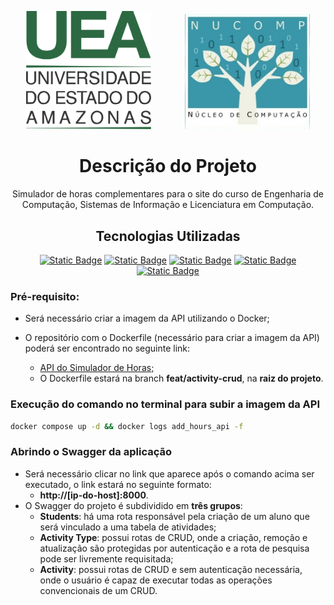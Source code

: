 <p align="center">
    <a href="https://www2.uea.edu.br" target="blank"><img hspace="25" src="assets/logo_uea.svg" width="200" alt="Logo UEA"/></a>
    <a target="_blank"><img hspace="25" src="assets/nucomp.png" width="200" alt="Logo NUCOMP" /></a>
</p>

<h1 align="center"> Descrição do Projeto </h1>

<p align="center">Simulador de horas complementares para o site do curso de Engenharia de Computação, Sistemas de Informação e Licenciatura em Computação.</p>

<h2 align="center"> Tecnologias Utilizadas </h2>

<p align="center">
	<a href="https://www.python.org"><img alt="Static Badge" src="https://img.shields.io/badge/python-white?style=for-the-badge&logo=python"></a>
	<a href="https://fastapi.tiangolo.com"><img alt="Static Badge" src="https://img.shields.io/badge/fastapi-white?style=for-the-badge&logo=FastAPI"></a>
	<a href="https://www.mongodb.com/pt-br"><img alt="Static Badge" src="https://img.shields.io/badge/mongodb-white?style=for-the-badge&logo=MongoDB"></a>
	<a href="https://www.docker.com"><img alt="Static Badge" src="https://img.shields.io/badge/Docker-white?style=for-the-badge&logo=docker&logoColor=%232496ED"></a>
	<a href="https://python-poetry.org"><img alt="Static Badge" src="https://img.shields.io/badge/poetry-white?style=for-the-badge&logo=Poetry"></a>
</p>

### Pré-requisito:

* Será necessário criar a imagem da API utilizando o Docker;

* O repositório com o Dockerfile (necessário para criar a imagem da API) poderá ser encontrado no seguinte link:
    * <a href="https://github.com/NUCOMP-UEA/Simulador-de-horas-API">API do Simulador de Horas;</a>
    * O Dockerfile estará na branch **feat/activity-crud**, na **raiz do projeto**.

### Execução do comando no terminal para subir a imagem da API

```zsh
docker compose up -d && docker logs add_hours_api -f
```

### Abrindo o Swagger da aplicação
* Será necessário clicar no link que aparece após o comando acima ser executado, o link estará no seguinte formato:
  * **http://\[ip-do-host\]:8000**.
* O Swagger do projeto é subdividido em **três grupos**:
  * **Students**: há uma rota responsável pela criação de um aluno que será vinculado a uma tabela de atividades;
  * **Activity Type**: possui rotas de CRUD, onde a criação, remoção e atualização são protegidas por autenticação e a rota de pesquisa pode ser livremente requisitada;
  * **Activity**: possui rotas de CRUD e sem autenticação necessária, onde o usuário é capaz de executar todas as operações convencionais de um CRUD.
